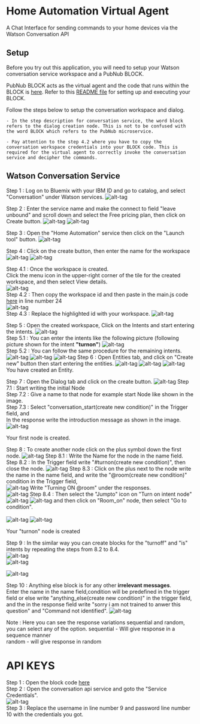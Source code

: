 # Home Automation Virtual Agent
A Chat Interface for sending commands to your home devices via the Watson Conversation API 

## Setup
Before you try out this application, you will need to setup your Watson conversation service workspace and a PubNub BLOCK.

PubNub BLOCK acts as the virtual agent and the code that runs within the BLOCK is [here](/block/main.js). Refer to this [README file](block/README.md) for setting up and executing your BLOCK. 

Follow the steps below to setup the conversation workspace and dialog.  

	- In the step description for conversation service, the word block refers to the dialog creation node. This is not to be confused with the word BLOCK which refers to the PubNub microservice.

	- Pay attention to the step 4.2 where you have to copy the conversation workspace credentials into your BLOCK code. This is required for the virtual agent to correctly invoke the conversation service and decipher the commands. 

## Watson Conversation Service



Step 1 : Log on to Bluemix with your IBM ID and go to catalog, and select "Conversation" under Watson services.
![alt-tag](https://github.com/shyampurk/HomeConv/blob/master/screenshots/conv_api/conv_api_1.png)

Step 2 : Enter the service name and make the connect to field "leave unbound" and scroll down and select the Free pricing plan, then click on Create button.
![alt-tag](https://github.com/shyampurk/HomeConv/blob/master/screenshots/conv_api/conv_api_2.png)
![alt-tag](https://github.com/shyampurk/HomeConv/blob/master/screenshots/conv_api/conv_api_3.png)


Step 3 : Open the "Home Automation" service then click on the "Launch tool" button.
![alt-tag](https://github.com/shyampurk/HomeConv/blob/master/screenshots/conv_api/conv_api_4.png)
		
Step 4 : Click on the create button, then enter the name for the workspace
![alt-tag](https://github.com/shyampurk/HomeConv/blob/master/screenshots/conv_api/conv_api_5.png)
![alt-tag](https://github.com/shyampurk/HomeConv/blob/master/screenshots/conv_api/conv_api_6.png)

Step 4.1 : Once the workspace is created.<br>
Click the menu icon in the upper-right corner of the tile for the created workspace, and then select View details.<br>
![alt-tag](https://github.com/shyampurk/HomeConv/blob/master/screenshots/conv_api/conv_api_workspacedetails.png)<br>
Step 4.2 : Then copy the workspace id and then paste in the main.js code [here](https://github.com/shyampurk/HomeConv/blob/master/block/main.js) in line number 24 <br>
![alt-tag](https://github.com/shyampurk/HomeConv/blob/master/screenshots/conv_api/conv_api_wsid.png)<br>
Step 4.3 : Replace the highlighted id with your workspace.
![alt-tag](https://github.com/shyampurk/HomeConv/blob/master/screenshots/conv_api/conv_api_code.png)
		
Step 5 : Open the created workspace, Click on the Intents and start entering the intents.
![alt-tag](https://github.com/shyampurk/HomeConv/blob/master/screenshots/conv_api/conv_api_7.png)	
Step 5.1 : You can enter the intents like the following picture (following picture shown for the intent <strong>"turnon"</strong>)
![alt-tag](https://github.com/shyampurk/HomeConv/blob/master/screenshots/conv_api/conv_api_8.png)		
Step 5.2 : You can follow the same procedure for the remaining intents.
![alt-tag](https://github.com/shyampurk/HomeConv/blob/master/screenshots/conv_api/conv_api_turnoff.png)
![alt-tag](https://github.com/shyampurk/HomeConv/blob/master/screenshots/conv_api/conv_api_is.png)
![alt-tag](https://github.com/shyampurk/HomeConv/blob/master/screenshots/conv_api/conv_api_intents.png)
Step 6 : Open Entities tab, and click on "Create new" button then start entering the entities.
![alt-tag](https://github.com/shyampurk/HomeConv/blob/master/screenshots/conv_api/conv_api_10.png)
![alt-tag](https://github.com/shyampurk/HomeConv/blob/master/screenshots/conv_api/conv_api_11.png)
![alt-tag](https://github.com/shyampurk/HomeConv/blob/master/screenshots/conv_api/conv_api_12.png)
You have created an Entity.

Step 7 : Open the Dialog tab and click on the create button. 
![alt-tag](https://github.com/shyampurk/HomeConv/blob/master/screenshots/conv_api/conv_api_13.png)
Step 7.1 : Start writing the initial Node<br>
Step 7.2 : Give a name to that node for example start Node like shown in the image. <br>
Step 7.3 : Select "conversation_start(create new condition)" in the Trigger field, and <br>In the response write the introduction message as shown in the image.
![alt-tag](https://github.com/shyampurk/HomeConv/blob/master/screenshots/conv_api/conv_api_startnode.png)	
			   			   
Your first node is created.


Step 8 : To create another node click on the plus symbol down the first node.
![alt-tag](https://github.com/shyampurk/HomeConv/blob/master/screenshots/conv_api/conv_api_16.png)
Step 8.1 : Write the Name for the node in the name field.<br>
Step 8.2 : In the Trigger field write "#turnon(create new condition)", then close the node.
![alt-tag](https://github.com/shyampurk/HomeConv/blob/master/screenshots/conv_api/conv_api_on1.png)
Step 8.3 : Click on the plus next to the node write the name in the name field, and write the "@room(create new condition)"  condition in the Trigger field, <br>
![alt-tag](https://github.com/shyampurk/HomeConv/blob/master/screenshots/conv_api/conv_api_on2.png)
Write "Turning ON @room" under the responses.<br>
![alt-tag](https://github.com/shyampurk/HomeConv/blob/master/screenshots/conv_api/conv_api_on3.png)
Step 8.4 : Then select the "Jumpto" icon on "Turn on intent node"<br> 
![alt-tag](https://github.com/shyampurk/HomeConv/blob/master/screenshots/conv_api/conv_api_on4.png)
![alt-tag](https://github.com/shyampurk/HomeConv/blob/master/screenshots/conv_api/conv_api_on5.png)
and then click on "Room_on" node, then select "Go to condition".<br>	
![alt-tag](https://github.com/shyampurk/HomeConv/blob/master/screenshots/conv_api/conv_api_on6.png)
![alt-tag](https://github.com/shyampurk/HomeConv/blob/master/screenshots/conv_api/conv_api_on7.png)

Your "turnon" node is created

Step 9 : In the similar way you can create blocks for the "turnoff" and "is" intents by repeating the steps from 8.2 to 8.4.<br>
![alt-tag](https://github.com/shyampurk/HomeConv/blob/master/screenshots/conv_api/conv_api_turnoffpic.png)<br>
![alt-tag](https://github.com/shyampurk/HomeConv/blob/master/screenshots/conv_api/conv_api_ispic.png)<br>


		 
![alt-tag](https://github.com/shyampurk/HomeConv/blob/master/screenshots/conv_api/conv_api_dialogsblocks.png)


	

Step 10 : Anything else block is for any other <strong>irrelevant messages</strong>.<br>
Enter the name in the name field,condition will be predefined in the trigger field or else write "anything_else(create new condition)" in the trigger field, and the in the response
field write "sorry i am not trained to anwer this question" and "Command not identified".
![alt-tag](https://github.com/shyampurk/HomeConv/blob/master/screenshots/conv_api/conv_api_anything2.png)

Note : Here you can see the response variations sequential and random, you can select any of the option.
sequential - Will give response in a sequence manner<br>
random - will give response in random


# API KEYS

Step 1 : Open the block code [here](https://github.com/shyampurk/HomeConv/blob/master/block/main.js)<br>
Step 2 : Open the conversation api service and goto the "Service Credentials".<br>
![alt-tag](https://github.com/shyampurk/HomeConv/blob/master/screenshots/conv_api/conv_api_servicecreds.png)  
Step 3 : Replace the username in line number 9 and password line number 10  with the credentials you got.



